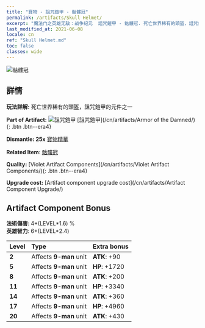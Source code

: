 ```yaml
---
title: "寶物 - 詛咒鎧甲 - 骷髏冠"
permalink: /artifacts/Skull Helmet/
excerpt: "魔法门之英雄无敌：战争纪元  詛咒鎧甲 - 骷髏冠. 死亡世界稀有的頭盔，詛咒鎧甲的元件之一"
last_modified_at: 2021-06-08
locale: cn
ref: "Skull Helmet.md"
toc: false
classes: wide
---
```


 ![骷髏冠](/images/t/artifact_40303.png)



## 詳情

 **玩法詳解:** 死亡世界稀有的頭盔，詛咒鎧甲的元件之一

 **Part of Artifact:** ![詛咒鎧甲](/images/t/icon_artifact_30.png) [詛咒鎧甲](/cn/artifacts/Armor of the Damned/){: .btn .btn--era4}

 **Dismantle: 25x** [寶物精華](/cn/Items/con_905/)

 **Related Item**: [骷髏冠](/cn/Items/art_123/)

 **Quality:** [Violet Artifact Components](/cn/artifacts/Violet Artifact Components/){: .btn .btn--era4}

 **Upgrade cost:** [Artifact component upgrade cost](/cn/artifacts/Artifact Component Upgrade/)

## Artifact Component Bonus

  **法術傷害**: 4+(LEVEL\*1.6) %<br/>**英雄智力**: 6+(LEVEL\*2.4)

  |  Level  | Type |    Extra bonus  | 
  |:--------|:-----|:----------------| 
  | **2** | Affects **9-man** unit | **ATK**: +90 | 
  | **5** | Affects **9-man** unit | **HP**: +1720 | 
  | **8** | Affects **9-man** unit | **ATK**: +200 | 
  | **11** | Affects **9-man** unit | **HP**: +3340 | 
  | **14** | Affects **9-man** unit | **ATK**: +360 | 
  | **17** | Affects **9-man** unit | **HP**: +4960 | 
  | **20** | Affects **9-man** unit | **ATK**: +430 | 
